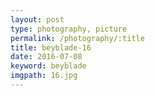 ```yaml
---
layout: post
type: photography, picture
permalink: /photography/:title
title: beyblade-16
date: 2016-07-08
keyword: beyblade
imgpath: 16.jpg
---
```



